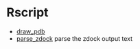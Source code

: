 ﻿# Rscript



+ [draw_pdb](Rscript/draw_pdb.1) 
+ [parse_zdock](Rscript/parse_zdock.1) parse the zdock output text
